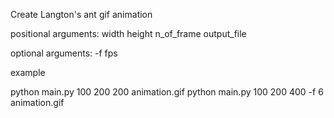 Create Langton's ant gif animation

positional arguments: 
    width
    height
    n_of_frame
    output_file

optional arguments:
    -f fps

example

python main.py 100 200 200 animation.gif
python main.py 100 200 400 -f 6 animation.gif
